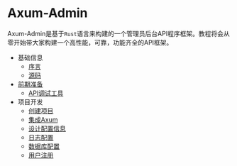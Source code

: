 # Axum-Admin

Axum-Admin是基于`Rust`语言来构建的一个管理员后台API程序框架。教程将会从零开始带大家构建一个高性能，可靠，功能齐全的API框架。



- 基础信息
  - [序言](src/chapter_01/chapter_1_1.md)
  - [源码](src/chapter_01/code.md)
- [前期准备](src/chapter_02/chapter_2_1.md)  
  - [API调试工具](src/chapter_02/chapter_2_1.md)
- 项目开发
  - [创建项目](src/chapter_03/create_project.md)
  - [集成Axum](src/chapter_03/add_axum.md)
  - [设计配置信息](src/chapter_03/config.md)
  - [日志配置](src/chapter_03/log.md)
  - [数据库配置](src/chapter_04/interface.md)
  - [用户注册](src/chapter_04/user_register.md)
